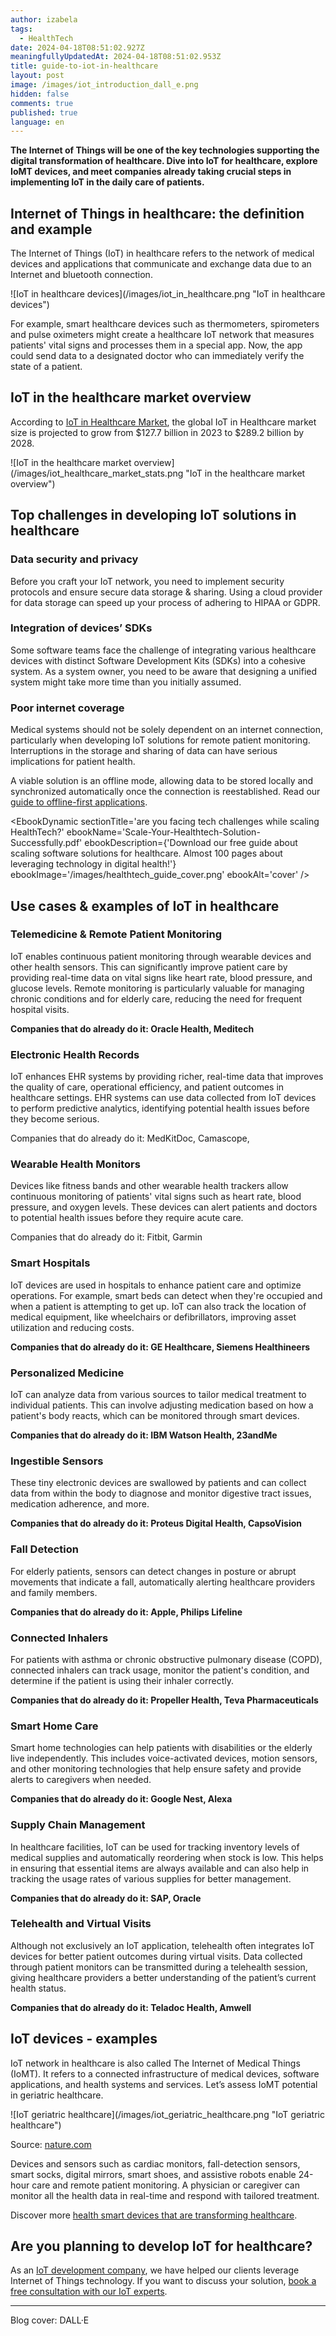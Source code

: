 ```yaml
---
author: izabela
tags:
  - HealthTech
date: 2024-04-18T08:51:02.927Z
meaningfullyUpdatedAt: 2024-04-18T08:51:02.953Z
title: guide-to-iot-in-healthcare
layout: post
image: /images/iot_introduction_dall_e.png
hidden: false
comments: true
published: true
language: en
---
```

**The Internet of Things will be one of the key technologies supporting the digital transformation of healthcare. Dive into IoT for healthcare, explore IoMT devices, and meet companies already taking crucial steps in implementing IoT in the daily care of patients.**

## Internet of Things in healthcare: the definition and example

The Internet of Things (IoT) in healthcare refers to the network of medical devices and applications that communicate and exchange data due to an Internet and bluetooth connection.

<div className="image">![IoT in healthcare devices](/images/iot_in_healthcare.png "IoT in healthcare devices")</div>

For example, smart healthcare devices such as thermometers, spirometers and pulse oximeters might create a healthcare IoT network that measures patients' vital signs and processes them in a special app. Now, the app could send data to a designated doctor who can immediately verify the state of a patient.

## IoT in the healthcare market overview

According to [IoT in Healthcare Market](https://www.marketsandmarkets.com/Market-Reports/iot-healthcare-market-160082804.html), the global IoT in Healthcare market size is projected to grow from $127.7 billion in 2023 to $289.2 billion by 2028.

<div className="image">![IoT in the healthcare market overview](/images/iot_healthcare_market_stats.png "IoT in the healthcare market overview")</div>

## Top challenges in developing IoT solutions in healthcare

### Data security and privacy

Before you craft your IoT network, you need to implement security protocols and ensure secure data storage & sharing. Using a cloud provider for data storage can speed up your process of adhering to HIPAA or GDPR.

### Integration of devices’ SDKs

Some software teams face the challenge of integrating various healthcare devices with distinct Software Development Kits (SDKs) into a cohesive system. As a system owner, you need to be aware that designing a unified system might take more time than you initially assumed.

### Poor internet coverage

Medical systems should not be solely dependent on an internet connection, particularly when developing IoT solutions for remote patient monitoring. Interruptions in the storage and sharing of data can have serious implications for patient health. 

A viable solution is an offline mode, allowing data to be stored locally and synchronized automatically once the connection is reestablished. Read our [guide to offline-first applications](/blog/offline-first-app-guide-for-startups-app-owners-case-studies/).

<EbookDynamic sectionTitle='are you facing tech challenges while scaling HealthTech?' ebookName='Scale-Your-Healthtech-Solution-Successfully.pdf' ebookDescription={'Download our free guide about scaling software solutions for healthcare. Almost 100 pages about leveraging technology in digital health!'} ebookImage='/images/healthtech_guide_cover.png' ebookAlt='cover' />

## Use cases & examples of IoT in healthcare

### Telemedicine & Remote Patient Monitoring

IoT enables continuous patient monitoring through wearable devices and other health sensors. This can significantly improve patient care by providing real-time data on vital signs like heart rate, blood pressure, and glucose levels. Remote monitoring is particularly valuable for managing chronic conditions and for elderly care, reducing the need for frequent hospital visits.

**Companies that do already do it: Oracle Health, Meditech**

### Electronic Health Records

IoT enhances EHR systems by providing richer, real-time data that improves the quality of care, operational efficiency, and patient outcomes in healthcare settings. EHR systems can use data collected from IoT devices to perform predictive analytics, identifying potential health issues before they become serious.

Companies that do already do it: MedKitDoc, Camascope, 

### Wearable Health Monitors

Devices like fitness bands and other wearable health trackers allow continuous monitoring of patients' vital signs such as heart rate, blood pressure, and oxygen levels. These devices can alert patients and doctors to potential health issues before they require acute care.

Companies that do already do it: Fitbit, Garmin

### Smart Hospitals

IoT devices are used in hospitals to enhance patient care and optimize operations. For example, smart beds can detect when they're occupied and when a patient is attempting to get up. IoT can also track the location of medical equipment, like wheelchairs or defibrillators, improving asset utilization and reducing costs.

**Companies that do already do it: GE Healthcare, Siemens Healthineers**

### Personalized Medicine

IoT can analyze data from various sources to tailor medical treatment to individual patients. This can involve adjusting medication based on how a patient's body reacts, which can be monitored through smart devices.

**Companies that do already do it: IBM Watson Health, 23andMe**

### Ingestible Sensors

These tiny electronic devices are swallowed by patients and can collect data from within the body to diagnose and monitor digestive tract issues, medication adherence, and more.

**Companies that do already do it: Proteus Digital Health, CapsoVision**

### Fall Detection

For elderly patients, sensors can detect changes in posture or abrupt movements that indicate a fall, automatically alerting healthcare providers and family members.

**Companies that do already do it: Apple, Philips Lifeline**

### Connected Inhalers

For patients with asthma or chronic obstructive pulmonary disease (COPD), connected inhalers can track usage, monitor the patient's condition, and determine if the patient is using their inhaler correctly.

**Companies that do already do it: Propeller Health, Teva Pharmaceuticals**

### Smart Home Care

Smart home technologies can help patients with disabilities or the elderly live independently. This includes voice-activated devices, motion sensors, and other monitoring technologies that help ensure safety and provide alerts to caregivers when needed.

**Companies that do already do it: Google Nest, Alexa**

### Supply Chain Management

In healthcare facilities, IoT can be used for tracking inventory levels of medical supplies and automatically reordering when stock is low. This helps in ensuring that essential items are always available and can also help in tracking the usage rates of various supplies for better management.

**Companies that do already do it: SAP, Oracle**

### Telehealth and Virtual Visits

Although not exclusively an IoT application, telehealth often integrates IoT devices for better patient outcomes during virtual visits. Data collected through patient monitors can be transmitted during a telehealth session, giving healthcare providers a better understanding of the patient’s current health status.

**Companies that do already do it: Teladoc Health, Amwell**

## IoT devices - examples

IoT network in healthcare is also called The Internet of Medical Things (IoMT). It refers to a connected infrastructure of medical devices, software applications, and health systems and services. Let’s assess IoMT potential in geriatric healthcare.

<div className="image">![IoT geriatric healthcare](/images/iot_geriatric_healthcare.png "IoT geriatric healthcare")</div>

Source: [nature.com](https://www.nature.com/articles/s41591-023-02391-8/figures/2)

Devices and sensors such as cardiac monitors, fall-detection sensors, smart socks, digital mirrors, smart shoes, and assistive robots enable 24-hour care and remote patient monitoring. A physician or caregiver can monitor all the health data in real-time and respond with tailored treatment.

Discover more [health smart devices that are transforming healthcare](/blog/bluetooth-devices-that-change-healthcare/).

## Are you planning to develop IoT for healthcare?

As an [IoT development company](/our-areas/iot-development/), we have helped our clients leverage Internet of Things technology. If you want to discuss your solution, [book a free consultation with our IoT experts](/start-project/).

---

Blog cover: DALL·E
